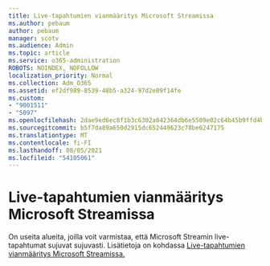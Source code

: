 ```yaml
---
title: Live-tapahtumien vianmääritys Microsoft Streamissa
ms.author: pebaum
author: pebaum
manager: scotv
ms.audience: Admin
ms.topic: article
ms.service: o365-administration
ROBOTS: NOINDEX, NOFOLLOW
localization_priority: Normal
ms.collection: Adm_O365
ms.assetid: ef2df989-8539-48b5-a324-97d2e09f14fe
ms.custom:
- "9001511"
- "5097"
ms.openlocfilehash: 2dae9ed6ec8f1b3c6302a042364db6e5509e02c64b45b9ffd4bdf567fdd97298
ms.sourcegitcommit: b5f7da89a650d2915dc652449623c78be6247175
ms.translationtype: MT
ms.contentlocale: fi-FI
ms.lasthandoff: 08/05/2021
ms.locfileid: "54105061"
---
```

# <a name="troubleshooting-live-events-in-microsoft-stream"></a>Live-tapahtumien vianmääritys Microsoft Streamissa

On useita alueita, joilla voit varmistaa, että Microsoft Streamin live-tapahtumat sujuvat sujuvasti. Lisätietoja on kohdassa [Live-tapahtumien vianmääritys Microsoft Streamissa.](/stream/live-event-troubleshooting)
